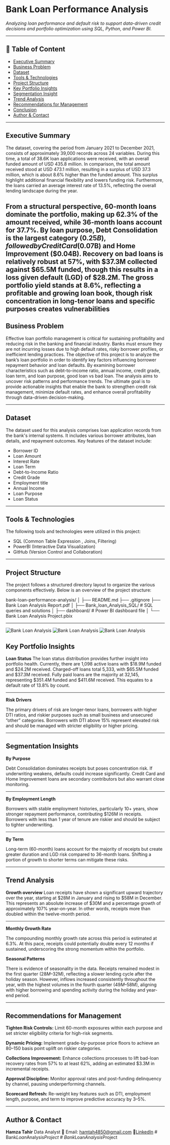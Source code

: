 # Bank Loan Performance Analysis

_Analyzing loan performance and default risk to support data-driven credit decisions and portfolio optimization using SQL, Python, and Power BI._

---

## 📌 Table of Content

- <a href="#executive-summary">Executive Summary</a>
- <a href="#Business-problem">Business Problem</a>
- <a href="#dataset">Dataset</a>
- <a href="#tools-technologies">Tools & Technologies</a>
- <a href="#project-structure">Project Structure</a>
- <a href="#key-portfolio--insights">Key Portfolio Insights</a>
- <a href="#segmentation-insights">Segmentation Insight </a>
- <a href="#trend-analysis">Trend Analysis</a>
- <a href="#recommendations-for--management">Recommendations for Management</a>
- <a href="#conclusion">Conclusion</a>
- <a href="#author-contact">Author & Contact</a>

---
<h2><a class="anchor" id="executive-summary"></a>Executive Summary</h2>

The dataset, covering the period from January 2021 to December 2021, consists of approximately 39,000 records across 24
variables. During this time, a total of 38.6K loan applications were received, with an overall funded amount of USD
435.8 million. In comparison, the total amount received stood at USD 473.1 million, resulting in a surplus of USD 37.3
million, which is about 8.6% higher than the funded amount. This surplus highlight additional financial flexibility and
lowers funding risk. Furthermore, the loans carried an average interest rate of 13.5%, reflecting the overall lending
landscape during the year.

From a structural perspective, 60-month loans dominate the portfolio, making up 62.3% of the amount received, while
36-month loans account for 37.7%. By loan purpose, Debt Consolidation is the largest category ($0.25B), followed by
Credit Card ($0.07B) and Home Improvement ($0.04B). Recovery on bad loans is relatively robust at 57%, with $37.3M
collected against $65.5M funded, though this results in a loss given default (LGD) of $28.2M. The gross portfolio yield
stands at 8.6%, reflecting a profitable and growing loan book, though risk concentration in long-tenor loans and
specific purposes creates vulnerabilities
---

<h2><a class="anchor" id="Business-problem"></a>Business Problem</h2>

Effective loan portfolio management is critical for sustaining profitability and reducing risk in the banking and
financial industry. Banks must ensure they are not incurring losses due to high default rates, risky borrower profiles,
or inefficient lending practices.
The objective of this project is to analyze the bank’s loan portfolio in order to identify key factors influencing
borrower repayment behavior and loan defaults. By examining borrower characteristics such as debt-to-income ratio,
annual income, credit grade, loan term, and loan purpose, good loan vs bad loan. The analysis aims to uncover risk
patterns and performance trends. The ultimate goal is to provide actionable insights that enable the bank to strengthen
credit risk management, minimize default rates, and enhance overall profitability through data-driven decision-making.

---
<h2><a class="anchor" id="dataset"></a>Dataset</h2>

The dataset used for this analysis comprises loan application records from the bank's internal systems. It includes
various borrower attributes, loan details, and repayment outcomes. Key features of the dataset include:

- Borrower ID
- Loan Amount
- Interest Rate
- Loan Term
- Debt-to-Income Ratio
- Credit Grade
- Employment title
- Annual Income
- Loan Purpose
- Loan Status

---

<h2><a class="anchor" id="tools-technologies"></a>Tools & Technologies</h2>

The following tools and technologies were utilized in this project:

- SQL (Common Table Expression , Joins, Filtering)
- PowerBI (Interactive Data Visualization)
- GitHub (Version Control and Collaboration)
---

<h2><a class="anchor" id="project-structure"></a>Project Structure</h2>

The project follows a structured directory layout to organize the various components effectively. Below is an overview
of the project structure:

bank-loan-performance-analysis/
│
├── README.md
├── .gitignore
├── Bank Loan Analysis Report.pdf
│
├── Bank_loan_Analysis_SQL/ # SQL queries and solutions
│
├── dashboard/ # Power BI dashboard file
│ └── Bank Loan Analysis Project.pbix

---

![Bank Loan Analysis ](Images/Bank%20Loan%20ss.png)
![Bank Loan Analysis ](Images/Bank%20Loan%20ss2.png)
![Bank Loan Analysis ](Images/Bank%20Loan%20ss3.png)

<h2><a class="anchor" id="key-portfolio--insights"></a>Key Portfolio Insights</h2>

**Loan Status**
The loan status distribution provides further insight into portfolio health. Currently, there are 1,098 active loans
with $18.9M funded and $24.2M received. Charged-off loans total 5,333, with $65.5M funded and $37.3M received. Fully
paid loans are the majority at 32,145, representing $351.4M funded and $411.6M received. This equates to a default rate
of 13.8% by count.

---

**Risk Drivers**

The primary drivers of risk are longer-tenor loans, borrowers with higher DTI ratios, and riskier purposes such as small
business and unsecured “other” categories. Borrowers with DTI above 15% represent elevated risk and should be managed
with stricter eligibility or higher pricing.

---

<h2><a class="anchor" id="segmentation-insights"></a>Segmentation Insights</h2>

**By Purpose**

Debt Consolidation dominates receipts but poses concentration risk. If underwriting weakens, defaults could increase
significantly. Credit Card and Home Improvement loans are secondary contributors but also warrant close monitoring.

---

**By Employment Length**

Borrowers with stable employment histories, particularly 10+ years, show stronger repayment performance, contributing
$126M in receipts. Borrowers with less than 1 year of tenure are riskier and should be subject to tighter underwriting.

---

**By Term**

Long-term (60-month) loans account for the majority of receipts but create greater duration and LGD risk compared to
36-month loans. Shifting a portion of growth to shorter terms can mitigate these risks.

---

<h2><a class="anchor" id="trend-analysis"></a>Trend Analysis</h2>

**Growth overview**
Loan receipts have shown a significant upward trajectory over the year, starting at $28M in January and rising to $58M
in December. This represents an absolute increase of $30M and a percentage growth of approximately 107% year-on-year. In
other words, receipts more than doubled within the twelve-month period.

---

**Monthly Growth Rate**

The compounding monthly growth rate across this period is estimated at 6.3%. At this pace, receipts could potentially
double every 12 months if sustained, underscoring the strong momentum within the portfolio.


**Seasonal Patterns**

There is evidence of seasonality in the data. Receipts remained modest in the first quarter ($28M–$32M), reflecting a
slower lending cycle after the holiday season. However, inflows increased consistently throughout the year, with the
highest volumes in the fourth quarter ($49M–$58M), aligning with higher borrowing and spending activity during the
holiday and year-end period.

---

<h2><a class="anchor" id="recommendations-for--management"></a>Recommendations for Management</h2>

**Tighten Risk Controls:** Limit 60-month exposures within each purpose and set stricter eligibility criteria for
high-risk segments.

**Dynamic Pricing:** Implement grade-by-purpose price floors to achieve an 80–150 basis point uplift on riskier categories.

**Collections Improvement:** Enhance collections processes to lift bad-loan recovery rates from 57% to at least 62%, adding
an estimated $3.3M in incremental receipts.

**Approval Discipline:** Monitor approval rates and post-funding delinquency by channel, pausing underperforming channels.

**Scorecard Refresh:** Re-weight key features such as DTI, employment length, purpose, and term to improve predictive
accuracy by 3–5%.

---
<h2><a class="anchor" id="author-contact"></a>Author & Contact</h2>

**Hamza Tahir**
Data Analyst
📧 Email: hamtah4850@gmail.com
🔗[LinkedIn](https://www.linkedin.com/in/hamza-tahir-analyst/)
#   B a n k _ L o a n _ A n a l y s i s _ P r o j e c t  
 #   B a n k _ L o a n _ A n a l y s i s _ P r o j e c t  
 